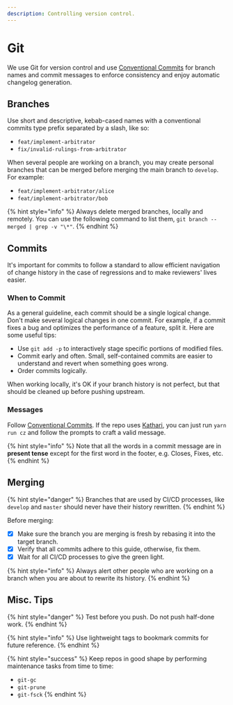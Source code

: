 ```yaml
---
description: Controlling version control.
---
```


# Git

We use Git for version control and use [Conventional Commits](https://www.conventionalcommits.org) for branch names and commit messages to enforce consistency and enjoy automatic changelog generation.

## Branches

Use short and descriptive, kebab-cased names with a conventional commits type prefix separated by a slash, like so:

* `feat/implement-arbitrator`
* `fix/invalid-rulings-from-arbitrator`

When several people are working on a branch, you may create personal branches that can be merged before merging the main branch to `develop`. For example:

* `feat/implement-arbitrator/alice`
* `feat/implement-arbitrator/bob`

{% hint style="info" %}
Always delete merged branches, locally and remotely. You can use the following command to list them, `git branch --merged | grep -v "\*"`.
{% endhint %}

## Commits

It's important for commits to follow a standard to allow efficient navigation of change history in the case of regressions and to make reviewers' lives easier.

### When to Commit

As a general guideline, each commit should be a single logical change. Don't make several logical changes in one commit. For example, if a commit fixes a bug and optimizes the performance of a feature, split it. Here are some useful tips:

* Use `git add -p` to interactively stage specific portions of modified files.
* Commit early and often. Small, self-contained commits are easier to understand and revert when something goes wrong.
* Order commits logically.

When working locally, it's OK if your branch history is not perfect, but that should be cleaned up before pushing upstream.

### Messages

Follow [Conventional Commits](https://www.conventionalcommits.org). If the repo uses [Kathari](broken-reference), you can just run `yarn run cz` and follow the prompts to craft a valid message.

{% hint style="info" %}
Note that all the words in a commit message are in **present tense** except for the first word in the footer, e.g. Closes, Fixes, etc.
{% endhint %}

## Merging

{% hint style="danger" %}
Branches that are used by CI/CD processes, like `develop` and `master` should never have their history rewritten.
{% endhint %}

Before merging:

* [x] Make sure the branch you are merging is fresh by rebasing it into the target branch.
* [x] Verify that all commits adhere to this guide, otherwise, fix them.
* [x] Wait for all CI/CD processes to give the green light.

{% hint style="info" %}
Always alert other people who are working on a branch when you are about to rewrite its history.
{% endhint %}

## Misc. Tips

{% hint style="danger" %}
Test before you push. Do not push half-done work.
{% endhint %}

{% hint style="info" %}
Use lightweight tags to bookmark commits for future reference.
{% endhint %}

{% hint style="success" %}
Keep repos in good shape by performing maintenance tasks from time to time:

* `git-gc`
* `git-prune`
* `git-fsck`
{% endhint %}

